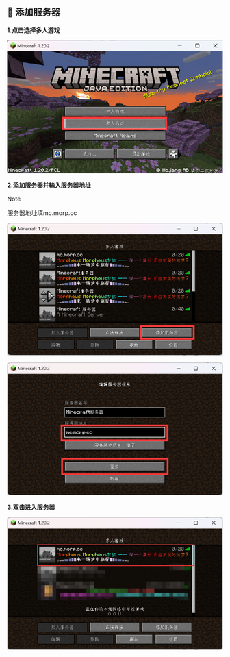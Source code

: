 ## 👥 添加服务器

**1.点击选择多人游戏**

![选择多人](pics/join/12.png)

**2.添加服务器并输入服务器地址**

> [!note]
> 服务器地址填mc.morp.cc

![添加服务器](pics/join/13.png)

![输入服务器地址](pics/join/14.png)

**3.双击进入服务器**

![双击进入服务器](pics/join/15.png)




